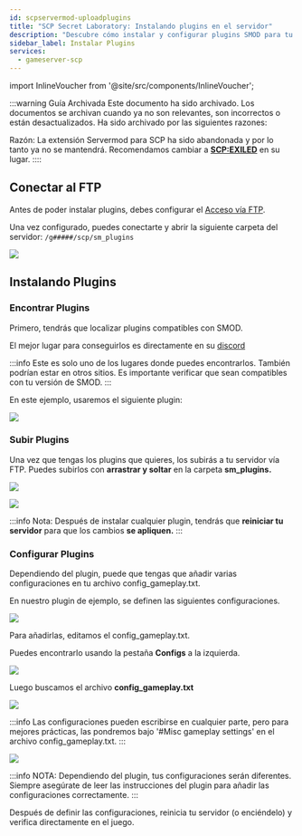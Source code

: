 ```yaml
---
id: scpservermod-uploadplugins
title: "SCP Secret Laboratory: Instalando plugins en el servidor"
description: "Descubre cómo instalar y configurar plugins SMOD para tu servidor SCP y mejorar la jugabilidad y funciones del servidor → Aprende más ahora"
sidebar_label: Instalar Plugins
services:
  - gameserver-scp
---
```


import InlineVoucher from '@site/src/components/InlineVoucher';

:::warning Guía Archivada
Este documento ha sido archivado. Los documentos se archivan cuando ya no son relevantes, son incorrectos o están desactualizados. Ha sido archivado por las siguientes razones:

Razón: La extensión Servermod para SCP ha sido abandonada y por lo tanto ya no se mantendrá. Recomendamos cambiar a **[SCP:EXILED](exiled-plugins.md)** en su lugar. 
::::

<InlineVoucher />

## Conectar al FTP

Antes de poder instalar plugins, debes configurar el [Acceso vía FTP](gameserver-ftpaccess.md).

Una vez configurado, puedes conectarte y abrir la siguiente carpeta del servidor:
`/g#####/scp/sm_plugins`

![](https://screensaver01.zap-hosting.com/index.php/s/2Fid5MKq57YDCNj/preview)

## Instalando Plugins

### Encontrar Plugins

Primero, tendrás que localizar plugins compatibles con SMOD.

El mejor lugar para conseguirlos es directamente en su [discord](https://discord.gg/T9aurNf)

:::info
Este es solo uno de los lugares donde puedes encontrarlos. También podrían estar en otros sitios. Es importante verificar que sean compatibles con tu versión de SMOD. 
:::

En este ejemplo, usaremos el siguiente plugin:

![](https://screensaver01.zap-hosting.com/index.php/s/bEEQP3cm33fgMFi/preview)

### Subir Plugins

Una vez que tengas los plugins que quieres, los subirás a tu servidor vía FTP. Puedes subirlos con **arrastrar y soltar** en la carpeta **sm_plugins.**

![](https://screensaver01.zap-hosting.com/index.php/s/HzRKJXFyENqK4N8/preview)

![](https://screensaver01.zap-hosting.com/index.php/s/kSSMs23E6g4PfwN/preview)

:::info
Nota: Después de instalar cualquier plugin, tendrás que **reiniciar tu servidor** para que los cambios **se apliquen.**
:::

### Configurar Plugins

Dependiendo del plugin, puede que tengas que añadir varias configuraciones en tu archivo config_gameplay.txt.

En nuestro plugin de ejemplo, se definen las siguientes configuraciones.

![](https://screensaver01.zap-hosting.com/index.php/s/5PrLzeCQaFamGRn/preview)

Para añadirlas, editamos el config_gameplay.txt.

Puedes encontrarlo usando la pestaña **Configs** a la izquierda.

![](https://screensaver01.zap-hosting.com/index.php/s/mMck39x2mEnLtLY/preview)

Luego buscamos el archivo **config_gameplay.txt**

![](https://screensaver01.zap-hosting.com/index.php/s/SGLpBYM5DAWRRzN/preview)

:::info
Las configuraciones pueden escribirse en cualquier parte, pero para mejores prácticas, las pondremos bajo '#Misc gameplay settings' en el archivo config_gameplay.txt.
:::

![](https://screensaver01.zap-hosting.com/index.php/s/JMK542jpCj472ag/preview)

:::info
NOTA: Dependiendo del plugin, tus configuraciones serán diferentes. Siempre asegúrate de leer las instrucciones del plugin para añadir las configuraciones correctamente.
:::

Después de definir las configuraciones, reinicia tu servidor (o enciéndelo) y verifica directamente en el juego.  

<InlineVoucher />